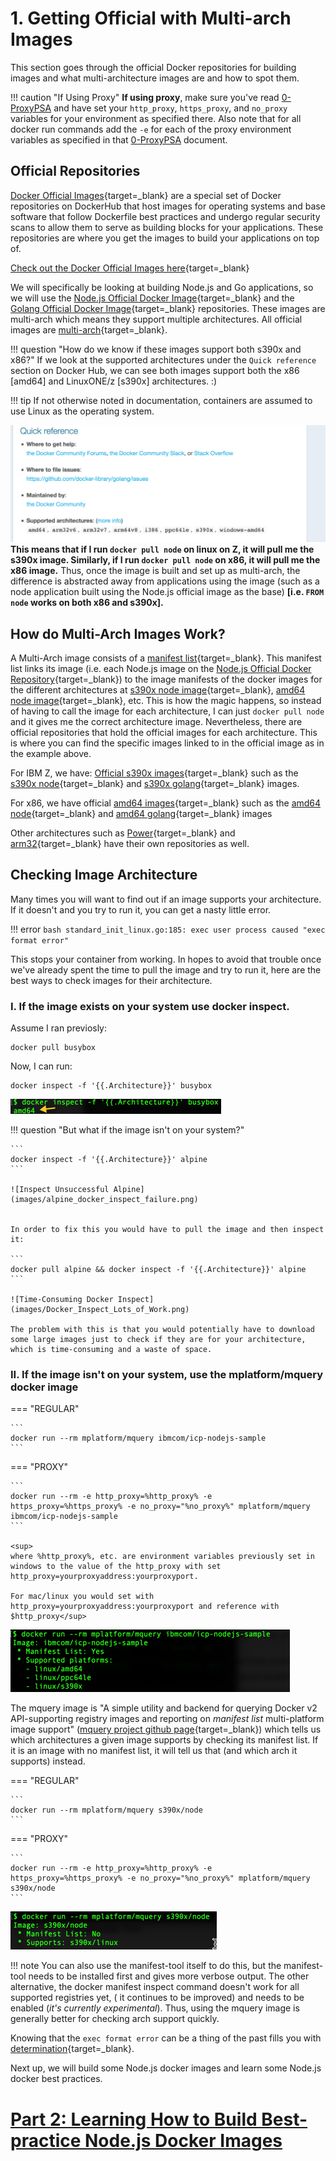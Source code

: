 # 1. Getting Official with Multi-arch Images

This section goes through the official Docker repositories for building images and what multi-architecture images are and how to spot them.

!!! caution "If Using Proxy"
    **If using proxy**, make sure you've read [0-ProxyPSA](0-ProxyPSA.md) and have set your `http_proxy`, `https_proxy`, and `no_proxy` variables for your environment as specified there. Also note that for all docker run commands add the `-e` for each of the proxy environment variables as specified in that [0-ProxyPSA](0-ProxyPSA.md) document.

## Official Repositories
[Docker Official Images](https://docs.docker.com/docker-hub/official_images/){target=_blank} are a special set of Docker repositories on DockerHub that host images for operating systems and base software that follow Dockerfile best practices and undergo regular security scans to allow them to serve as building blocks for your applications. These repositories are where you get the images to build your applications on top of.

[Check out the Docker Official Images here](https://hub.docker.com/search?q=&type=image&image_filter=official){target=_blank}

We will specifically be looking at building Node.js and Go applications, so we will use the [Node.js Official Docker Image](https://hub.docker.com/_/node/){target=_blank} and the [Golang Official Docker Image](https://hub.docker.com/_/golang/){target=_blank} repositories. These images are multi-arch which means they support multiple architectures. All official images are [multi-arch](https://blog.docker.com/2017/09/docker-official-images-now-multi-platform/){target=_blank}.

!!! question "How do we know if these images support both s390x and x86?"
    If we look at the supported architectures under the `Quick reference` section on Docker Hub, we can see both images support both the x86 [amd64] and LinuxONE/z [s390x] architectures. :)

!!! tip
    If not otherwise noted in documentation, containers are assumed to use Linux as the operating system.

![docker golang architectures](images/docker_golang.png)
**This means that if I run `docker pull node` on linux on Z, it will pull me the s390x image. Similarly, if I run `docker pull node` on x86, it will pull me the x86 image.** Thus, once the image is built and set up as multi-arch, the difference is abstracted away from applications using the image (such as a node application built using the Node.js official image as the base) **[i.e. `FROM node` works on both x86 and s390x].**

## How do Multi-Arch Images Work?
A Multi-Arch image consists of a [manifest list](https://github.com/docker/distribution/blob/master/docs/spec/manifest-v2-2.md#manifest-list){target=_blank}. This manifest list links its image (i.e. each Node.js image on the [Node.js Official Docker Repository](https://hub.docker.com/_/node/){target=_blank}) to the image manifests of the docker images for the different architectures at [s390x node image](https://hub.docker.com/r/s390x/node/){target=_blank}, [amd64 node image](https://hub.docker.com/r/amd64/node/){target=_blank}, etc. This is how the magic happens, so instead of having to call the image for each architecture, I can just `docker pull node` and it gives me the correct architecture image. Nevertheless, there are official repositories that hold the official images for each architecture. This is where you can find the specific images linked to in the official image as in the example above.

For IBM Z, we have:
[Official s390x images](https://hub.docker.com/u/s390x/){target=_blank}
such as the [s390x node](https://hub.docker.com/r/s390x/node/){target=_blank} and [s390x golang](https://hub.docker.com/r/s390x/golang/){target=_blank} images.

For x86, we have official [amd64 images](https://hub.docker.com/u/amd64/){target=_blank} such as the [amd64 node](https://hub.docker.com/r/amd64/node/){target=_blank} and [amd64 golang](https://hub.docker.com/r/amd64/golang/){target=_blank} images

Other architectures such as [Power](https://hub.docker.com/u/ppc64le/){target=_blank} and [arm32](https://hub.docker.com/u/arm32v7/){target=_blank} have their own repositories as well.

## Checking Image Architecture
Many times you will want to find out if an image supports your architecture. If it doesn't and you try to run it, you can get a nasty little error.

!!! error
    ``` bash
    standard_init_linux.go:185: exec user process caused "exec format error"
    ```

This stops your container from working. In hopes to avoid that trouble once we've already spent the time to pull the image and try to run it, here are the best ways to check images for their architecture.

### I. If the image exists on your system use docker inspect.

Assume I ran previosly:

```
docker pull busybox
```

Now, I can run:

```
docker inspect -f '{{.Architecture}}' busybox
```

![Inspect for Architecture Docker](images/inspect_for_arch_docker.png)

!!! question "But what if the image isn't on your system?"

    ```
    docker inspect -f '{{.Architecture}}' alpine
    ```

    ![Inspect Unsuccessful Alpine](images/alpine_docker_inspect_failure.png)


    In order to fix this you would have to pull the image and then inspect it:

    ```
    docker pull alpine && docker inspect -f '{{.Architecture}}' alpine
    ```

    ![Time-Consuming Docker Inspect](images/Docker_Inspect_Lots_of_Work.png)

    The problem with this is that you would potentially have to download some large images just to check if they are for your architecture, which is time-consuming and a waste of space.

### II. If the image isn't on your system, use the mplatform/mquery docker image

=== "REGULAR" 

    ```
    docker run --rm mplatform/mquery ibmcom/icp-nodejs-sample
    ```

=== "PROXY"

    ```
    docker run --rm -e http_proxy=%http_proxy% -e https_proxy=%https_proxy% -e no_proxy="%no_proxy%" mplatform/mquery ibmcom/icp-nodejs-sample
    ```

    <sup>
    where %http_proxy%, etc. are environment variables previously set in windows to the value of the http_proxy with set http_proxy=yourproxyaddress:yourproxyport. 

    For mac/linux you would set with http_proxy=yourproxyaddress:yourproxyport and reference with $http_proxy</sup>

![Mquery Nodejs Sample](images/mplatform-mquery-icp-nodejs-sample.png)

The mquery image is "A simple utility and backend for querying Docker v2 API-supporting registry images and reporting on *manifest list* multi-platform image support" ([mquery project github page](https://github.com/estesp/mquery){target=_blank}) which tells us which architectures a given image supports by checking its manifest list. If it is an image with no manifest list, it will tell us that (and which arch it supports) instead.

=== "REGULAR"  
  
    ```
    docker run --rm mplatform/mquery s390x/node
    ```

=== "PROXY"
  
    ```
    docker run --rm -e http_proxy=%http_proxy% -e https_proxy=%https_proxy% -e no_proxy="%no_proxy%" mplatform/mquery s390x/node
    ```

![s390x Node mplatform Mquery](images/s390x-node-mplatform-mquery.png)

!!! note
    You can also use the manifest-tool itself to do this, but the manifest-tool needs to be installed first and gives more verbose output. The other alternative, the docker manifest inspect command doesn't work for all supported registries yet, ( it continues to be improved) and needs to be enabled (*it's currently experimental*). Thus, using the mquery image is generally better for checking arch support quickly.

Knowing that the `exec format error` can be a thing of the past fills you with [determination](https://undertale.fandom.com/wiki/Determination){target=_blank}.

Next up, we will build some Node.js docker images and learn some Node.js docker best practices.
# [Part 2: Learning How to Build Best-practice Node.js Docker Images](2-Best-Practice-Nodejs.md)
